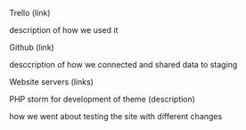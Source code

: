 Trello
(link)

description of how we used it

Github
(link)

desccription of how we connected and shared data to staging

Website servers
(links)

PHP storm for development of theme
(description)

how we went about testing the site with different changes
